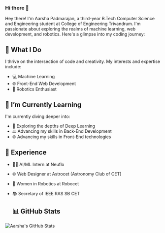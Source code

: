 ### Hi there 👋

<!--
**Aarsha-Padmarajan/Aarsha-Padmarajan** is a ✨ _special_ ✨ repository because its `README.md` (this file) appears on your GitHub profile.

Here are some ideas to get you started:

- 🔭 I’m currently working on ...
- 🌱 I’m currently learning ...
- 👯 I’m looking to collaborate on ...
- 🤔 I’m looking for help with ...
- 💬 Ask me about ...
- 📫 How to reach me: ...
- 😄 Pronouns: ...
- ⚡ Fun fact: ...
-->

Hey there! I'm Aarsha Padmarajan, a third-year B.Tech Computer Science and Engineering student at College of Engineering Trivandrum. I'm passionate about exploring the realms of machine learning, web development, and robotics. Here's a glimpse into my coding journey:

## 🚀 What I Do

I thrive on the intersection of code and creativity. My interests and expertise include:

- 💻 Machine Learning 
- 🌐 Front-End Web Development
- 🤖 Robotics Enthusiast

## 🌱 I’m Currently Learning

I'm currently diving deeper into:

- 🧠 Exploring the depths of Deep Learning
- 🔙 Advancing my skills in Back-End Development
- 🌐 Advancing my skills in Front-End technologies

## 💼 Experience

- 👩‍💻 AI/ML Intern at Neuflo
- 🌐 Web Designer at Astrocet (Astronomy Club of CET)
- 🤖 Women in Robotics at Robocet
- 📚 Secretary of IEEE RAS SB CET

  ## 📊 GitHub Stats

![Aarsha's GitHub Stats](https://github-readme-stats.vercel.app/api?username=Aarsha-Padmarajan&show_icons=true&hide=contribs,prs)


